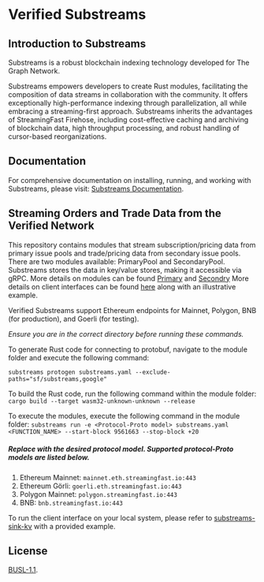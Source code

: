 # Verified Substreams

## Introduction to Substreams

Substreams is a robust blockchain indexing technology developed for The Graph Network.

Substreams empowers developers to create Rust modules, facilitating the composition of data streams in collaboration with the community. It offers exceptionally high-performance indexing through parallelization, all while embracing a streaming-first approach. Substreams inherits the advantages of StreamingFast Firehose, including cost-effective caching and archiving of blockchain data, high throughput processing, and robust handling of cursor-based reorganizations.

## Documentation

For comprehensive documentation on installing, running, and working with Substreams, please visit: [Substreams Documentation](https://substreams.streamingfast.io).

## Streaming Orders and Trade Data from the Verified Network

This repository contains modules that stream subscription/pricing data from primary issue pools and trade/pricing data from secondary issue pools. There are two modules available: PrimaryPool and SecondaryPool. Substreams stores the data in key/value stores, making it accessible via gRPC. 
More details on modules can be found [Primary](./modules/PrimaryPool/) and [Secondry](./modules/SecondaryPool/)
More details on client interfaces can be found [here](https://github.com/streamingfast/substreams-sink-kv/tree/develop/examples/generic-service) along with an illustrative example.

Verified Substreams support Ethereum endpoints for Mainnet, Polygon, BNB (for production), and Goerli (for testing).


*Ensure you are in the correct directory before running these commands.*

To generate Rust code for connecting to protobuf, navigate to the module folder and execute the following command:

```substreams protogen substreams.yaml --exclude-paths="sf/substreams,google"```

To build the Rust code, run the following command within the module folder:
```cargo build --target wasm32-unknown-unknown --release```

To execute the modules, execute the following command in the module folder:
```substreams run -e <Protocol-Proto model> substreams.yaml <FUNCTION_NAME> --start-block 9561663 --stop-block +20```
##### Replace <Protocol-Proto model> with the desired protocol model. Supported protocol-Proto models are listed below.
1. Ethereum Mainnet: ```mainnet.eth.streamingfast.io:443```
2. Ethereum Görli: ```goerli.eth.streamingfast.io:443```
3. Polygon Mainnet: ```polygon.streamingfast.io:443```
4. BNB: ```bnb.streamingfast.io:443```

To run the client interface on your local system, please refer to [substreams-sink-kv](https://github.com/streamingfast/substreams-sink-kv/tree/develop/examples/generic-service) with a provided example.

## License

[BUSL-1.1](https://github.com/verified-network/verified-substreams/blob/master/LICENSE).







